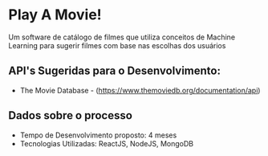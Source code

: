 # Play A Movie!
Um software de catálogo de filmes que utiliza conceitos de Machine Learning para sugerir filmes com base nas escolhas dos usuários
## API's Sugeridas para o Desenvolvimento:
* The Movie Database - (https://www.themoviedb.org/documentation/api)
## Dados sobre o processo
* Tempo de Desenvolvimento proposto: 4 meses
* Tecnologias Utilizadas: ReactJS, NodeJS, MongoDB
